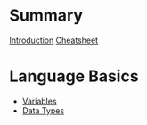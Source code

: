# Summary

[Introduction](./introduction.md)
[Cheatsheet](./overview.md)
# Language Basics
- [Variables](./lang-basics/variables.md)
- [Data Types](./lang-basics/primitives.md)
